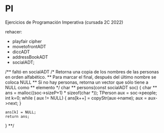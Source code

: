 # PI
Ejercicios de Programación Imperativa (cursada 2C 2022) 

rehacer: 
- playfair cipher 
- movetofrontADT
- diccADT
- addressBookADT
- socialADT; 


/** faltó en socialADT 
/* Retorna una copia de los nombres de las personas en orden alfabético.
** Para marcar el final, después del último nombre se coloca NULL
** Si no hay personas, retorna un vector que sólo tiene a NULL como
** elemento
 */
char ** persons(const socialADT soc) {
    char ** ans = malloc((soc->sizeP+1) * sizeof(char *));
    TPerson aux = soc->people;
    int k=0;
    while ( aux != NULL) {
        ans[k++] = copyStr(aux->name);
        aux = aux->next;
    }

    ans[k] = NULL;
    return ans;
}
**/ 

